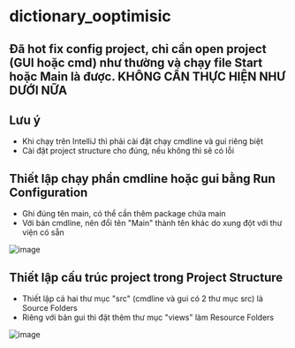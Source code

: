 # dictionary_ooptimisic
## Đã hot fix config project, chỉ cần open project (GUI hoặc cmd) như thường và chạy file Start hoặc Main là được. KHÔNG CẦN THỰC HIỆN NHƯ DƯỚI NỮA
## Lưu ý
- Khi chạy trên IntelliJ thì phải cài đặt chạy cmdline và gui riêng biệt
- Cài đặt project structure cho đúng, nếu không thì sẽ có lỗi
## Thiết lập chạy phần cmdline hoặc gui bằng Run Configuration
- Ghi đúng tên main, có thể cần thêm package chứa main
- Với bản cmdline, nên đổi tên "Main" thành tên khác do xung đột với thư viện có sẵn

![image](https://github.com/Asayami/dictionary_ooptimisic/assets/138867119/0d4c12a1-00e0-41c8-99f5-56962e76b572)

## Thiết lập cấu trúc project trong Project Structure
- Thiết lập cả hai thư mục "src" (cmdline và gui có 2 thư mục src) là Source Folders
- Riêng với bản gui thì đặt thêm thư mục "views" làm Resource Folders

![image](https://github.com/Asayami/dictionary_ooptimisic/assets/138867119/572828ff-e7c8-4585-b044-6db620fff33f)
